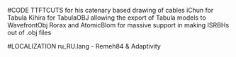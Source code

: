#CODE
TTFTCUTS for his catenary based drawing of cables
iChun for Tabula
Kihira for TabulaOBJ allowing the export of Tabula models to WavefrontObj
Rorax and AtomicBlom for massive support in making ISRBHs out of .obj files

#LOCALIZATION
ru_RU.lang - Remeh84 & Adaptivity